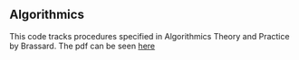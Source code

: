 ## Algorithmics
This code tracks procedures specified in Algorithmics Theory and Practice by Brassard. The pdf can be seen [here](https://jainakshay781.files.wordpress.com/2017/12/gilles-brassard-and-paul-bartley-fundamental-of-algorithmics.pdf)
